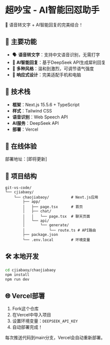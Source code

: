 # 超吵宝 - AI智能回怼助手

🎤 语音转文字 + AI智能回复的完美结合！

## 🌟 主要功能

- 🗣️ **语音转文字**：支持中文语音识别，无需打字
- 🤖 **AI智能回复**：基于DeepSeek API生成犀利回复
- 🎯 **多种风格**：温和到激烈，可调节语气强度
- 📱 **响应式设计**：完美适配手机和电脑

## 🚀 技术栈

- **框架**：Next.js 15.5.6 + TypeScript
- **样式**：Tailwind CSS
- **语音识别**：Web Speech API
- **AI服务**：DeepSeek API
- **部署**：Vercel

## 🔗 在线体验

部署地址：[即将更新]

## 📂 项目结构

```
git-vs-code/
└── cjiabaoy/
    └── chaojiabaoy/          # Next.js应用
        ├── app/
        │   ├── page.tsx      # 首页
        │   ├── chat/
        │   │   └── page.tsx  # 聊天页面
        │   └── api/
        │       └── generate/
        │           └── route.ts # API路由
        ├── package.json
        └── .env.local        # 环境变量
```

## 🛠️ 本地开发

```bash
cd cjiabaoy/chaojiabaoy
npm install
npm run dev
```

## 🌐 Vercel部署

1. Fork这个仓库
2. 在Vercel中导入项目
3. 设置环境变量：`DEEPSEEK_API_KEY`
4. 自动部署完成！

每次推送代码到main分支，Vercel会自动重新部署。